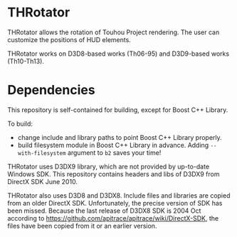 THRotator
=====

THRotator allows the rotation of Touhou Project rendering.
The user can customize the positions of HUD elements.

THRotator works on D3D8-based works (Th06-95) and D3D9-based works (Th10-Th13).

Dependencies
=====

This repository is self-contained for building, except for Boost C++ Library.

To build:

* change include and library paths to point Boost C++ Library properly.
* build filesystem module in Boost C++ Library in advance. Adding `--with-filesystem` argument to `b2` saves your time!

THRotator uses D3DX9 library, which are not provided by up-to-date Windows SDK.
This repository contains headers and libs of D3DX9 from DirectX SDK June 2010.

THRotator also uses D3D8 and D3DX8.
Include files and libraries are copied from an older DirectX SDK.
Unfortunately, the precise version of SDK has been missed.
Because the last release of D3DX8 SDK is 2004 Oct according to <https://github.com/apitrace/apitrace/wiki/DirectX-SDK>,
the files have been copied from it or an earlier version.
